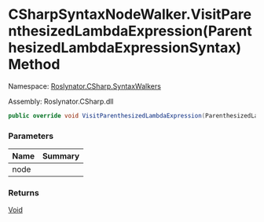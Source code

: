 # CSharpSyntaxNodeWalker\.VisitParenthesizedLambdaExpression\(ParenthesizedLambdaExpressionSyntax\) Method

Namespace: [Roslynator.CSharp.SyntaxWalkers](../../README.md)

Assembly: Roslynator\.CSharp\.dll

```csharp
public override void VisitParenthesizedLambdaExpression(ParenthesizedLambdaExpressionSyntax node)
```

### Parameters

| Name | Summary |
| ---- | ------- |
| node | |

### Returns

[Void](https://docs.microsoft.com/en-us/dotnet/api/system.void)

